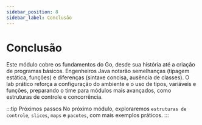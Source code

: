 ```yaml
---
sidebar_position: 8
sidebar_label: Conclusão
---
```


# Conclusão

Este módulo cobre os fundamentos do Go, desde sua história até a criação de programas básicos. Engenheiros Java notarão semelhanças (tipagem estática, funções) e diferenças (sintaxe concisa, ausência de classes). O lab prático reforça a configuração do ambiente e o uso de tipos, variáveis e funções, preparando o time para módulos mais avançados, como estruturas de controle e concorrência.

:::tip Próximos passos
No próximo módulo, exploraremos `estruturas de controle`, `slices`, `maps` e `pacotes`, com mais exemplos práticos.
:::
